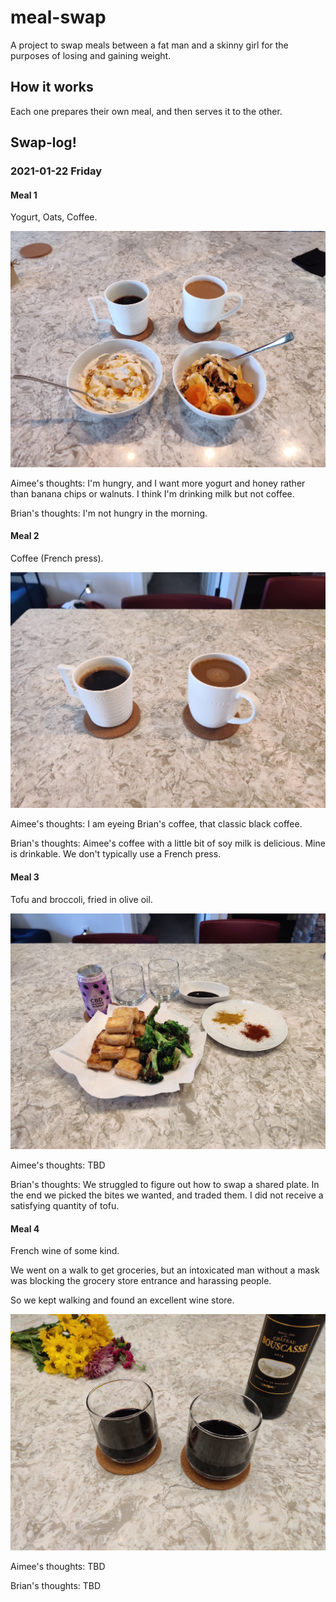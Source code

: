 # meal-swap

A project to swap meals between a fat man and a skinny girl
for the purposes of losing and gaining weight.

## How it works

Each one prepares their own meal, and then serves it to the other.


## Swap-log!


### 2021-01-22 Friday


#### Meal 1

Yogurt, Oats, Coffee.

![2021-01-22_1](images/2021-01-22_1.jpg)

Aimee's thoughts: 
I'm hungry, and I want more yogurt and honey rather than banana chips or walnuts.
I think I'm drinking milk but not coffee.

Brian's thoughts:
I'm not hungry in the morning.


#### Meal 2

Coffee (French press).

![2021-01-22_2](images/2021-01-22_2.jpg)

Aimee's thoughts:
I am eyeing Brian's coffee, that classic black coffee.

Brian's thoughts:
Aimee's coffee with a little bit of soy milk is delicious.
Mine is drinkable.
We don't typically use a French press.


#### Meal 3

Tofu and broccoli,
fried in olive oil.

![2021-01-22_3](images/2021-01-22_3.jpg)

Aimee's thoughts:
TBD

Brian's thoughts:
We struggled to figure out how to swap a shared plate.
In the end we picked the bites we wanted,
and traded them.
I did not receive a satisfying quantity of tofu.


#### Meal 4

French wine of some kind.

We went on a walk to get groceries,
but an intoxicated man without a mask was blocking
the grocery store entrance and harassing people.

So we kept walking and found an excellent wine store.

![2021-01-22_4](images/2021-01-22_4.jpg)

Aimee's thoughts:
TBD

Brian's thoughts:
TBD
